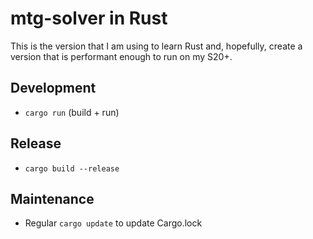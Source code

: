 # mtg-solver in Rust

This is the version that I am using to learn Rust and, hopefully,
create a version that is performant enough to run on my S20+.

## Development

* `cargo run` (build + run)

## Release

* `cargo build --release`

## Maintenance

* Regular `cargo update` to update Cargo.lock
